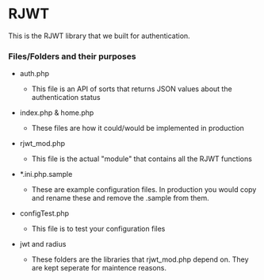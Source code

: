 # RJWT
This is the RJWT library that we built for authentication.

### Files/Folders and their purposes

- auth.php
  * This file is an API of sorts that returns JSON values about the authentication status

- index.php & home.php
  * These files are how it could/would be implemented in production

- rjwt_mod.php
  * This file is the actual "module" that contains all the RJWT functions

- *.ini.php.sample
  * These are example configuration files. In production you would copy and rename these and remove the .sample from them.

- configTest.php
  * This file is to test your configuration files

- jwt and radius
  * These folders are the libraries that rjwt_mod.php depend on. They are kept seperate for maintence reasons.
